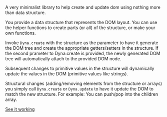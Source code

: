 A very minimalist library to help create and update dom using nothing more than data structure.

You provide a data structure that represents the DOM layout. You can use the helper functions to create parts (or all) of the structure, or make your own functions.

Invoke `Dyna.create` with the structure as the parameter to have it generate the DOM tree and create the appropriate getters/setters in the structure. If the second prameter to Dyna.create is provided, the newly generated DOM tree will automatically attach to the provided DOM node.

Subsequent changes to primitive values in the structure will dynamically update the values in the DOM (primitive values like strings).

Structural changes (adding/removing elements from the structure or arrays) you simply call `Dyna.create` or `Dyna.update` to have it update the DOM to match the new structure. For example: You can push/pop into the children array.

[See it working](https://e4.github.io/Dyna/dynaexample.html)